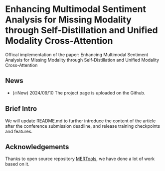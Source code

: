 # Enhancing Multimodal Sentiment Analysis for Missing Modality through Self-Distillation and Unified Modality Cross-Attention

Offical implementation of the paper: Enhancing Multimodal Sentiment Analysis for Missing Modality through Self-Distillation and Unified Modality Cross-Attention



## News

- (🔥New) 2024/09/10 The project page is  uploaded on the Github.

  

## Brief Intro



We will update README.md to further introduce the content of the article after the conference submission deadline, and release training checkpoints and features.



## Acknowledgements



Thanks to open source repository [MERTools](https://github.com/zeroQiaoba/MERTools), we have done a lot of work based on it.
